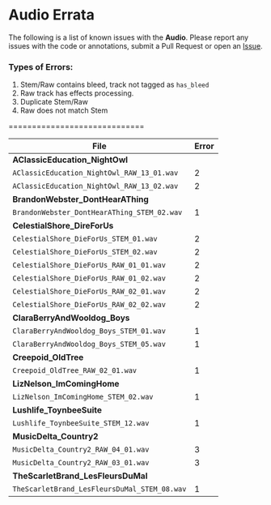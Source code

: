 # Audio Errata

The following is a list of known issues with the **Audio**. Please report any issues with the code or annotations, submit a Pull Request or open an [Issue](https://github.com/marl/medleydb/issues).

### Types of Errors:
1. Stem/Raw contains bleed, track not tagged as `has_bleed`
2. Raw track has effects processing.
3. Duplicate Stem/Raw
4. Raw does not match Stem

=============================

| File | Error |
| ------------- |-------------|
| **AClassicEducation_NightOwl** | |
| `AClassicEducation_NightOwl_RAW_13_01.wav` |  2 |
| `AClassicEducation_NightOwl_RAW_13_02.wav` | 2 |
| **BrandonWebster_DontHearAThing** |
| `BrandonWebster_DontHearAThing_STEM_02.wav` | 1 |
| **CelestialShore_DireForUs** |
| `CelestialShore_DieForUs_STEM_01.wav` | 2 |
| `CelestialShore_DieForUs_STEM_02.wav` | 2 |
| `CelestialShore_DieForUs_RAW_01_01.wav` | 2 |
| `CelestialShore_DieForUs_RAW_01_02.wav` | 2 |
| `CelestialShore_DieForUs_RAW_02_01.wav` | 2 |
| `CelestialShore_DieForUs_RAW_02_02.wav` | 2 |
| **ClaraBerryAndWooldog_Boys** |
|`ClaraBerryAndWooldog_Boys_STEM_01.wav` | 1 |
|`ClaraBerryAndWooldog_Boys_STEM_05.wav` | 1 |
| **Creepoid_OldTree** |
|`Creepoid_OldTree_RAW_02_01.wav` | 1 |
| **LizNelson_ImComingHome** |
|`LizNelson_ImComingHome_STEM_02.wav` | 1 |
| **Lushlife_ToynbeeSuite** |
|`Lushlife_ToynbeeSuite_STEM_12.wav` | 1 |
| **MusicDelta_Country2** |
|`MusicDelta_Country2_RAW_04_01.wav` | 3 |
|`MusicDelta_Country2_RAW_03_01.wav` | 3 |
| **TheScarletBrand_LesFleursDuMal** |
|`TheScarletBrand_LesFleursDuMal_STEM_08.wav` | 1 |


